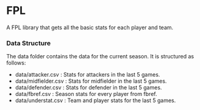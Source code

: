 # FPL

A FPL library that gets all the basic stats for each player and team.


### Data Structure

The data folder contains the data for the current season. It is structured as follows:

* data/attacker.csv : Stats for attackers in the last 5 games.
* data/midfielder.csv : Stats for midfielder in the last 5 games.
* data/defender.csv : Stats for defender in the last 5 games.
* data/fbref.csv : Season stats for every player from fbref.
* data/understat.csv : Team and player stats for the last 5 games.
